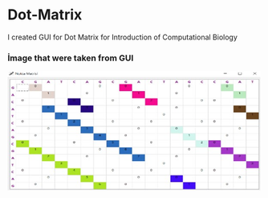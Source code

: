 # Dot-Matrix
I created GUI for Dot Matrix for Introduction of Computational Biology 



### İmage that were taken from GUI

![Screenshot](https://github.com/ErdalNayir/Dot-Matrix/blob/main/Nokta%20Matrisi(Dot%20Matrix)/Resim1.jpg)
